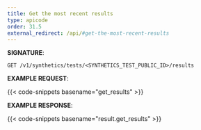 ```yaml
---
title: Get the most recent results
type: apicode
order: 31.5
external_redirect: /api/#get-the-most-recent-results
---
```


**SIGNATURE**:

`GET /v1/synthetics/tests/<SYNTHETICS_TEST_PUBLIC_ID>/results`

**EXAMPLE REQUEST**:

{{< code-snippets basename="get_results" >}}

**EXAMPLE RESPONSE**:

{{< code-snippets basename="result.get_results" >}}
